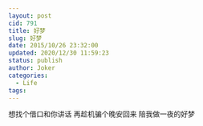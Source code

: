 ```yaml
---
layout: post
cid: 791
title: 好梦
slug: 好梦
date: 2015/10/26 23:32:00
updated: 2020/12/30 11:59:23
status: publish
author: Joker
categories: 
  - Life
tags: 
---
```



想找个借口和你讲话
再趁机骗个晚安回来
陪我做一夜的好梦